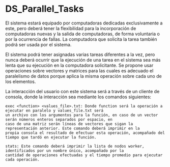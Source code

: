 # DS_Parallel_Tasks

El sistema estará equipado por computadoras dedicadas exclusivamente a este, pero deberá tener la flexibilidad para la
incorporación de computadoras nuevas y la salida de computadoras, de forma voluntaria o por la ocurrencia de fallas. La
computadora que solicita la tarea también podrá ser usada por el sistema.

El sistema podrá tener asignadas varias tareas diferentes a la vez, pero nunca deberá ocurrir que la ejecución de una
tarea en el sistema sea más lenta que su ejecución en la computadora solicitante. Se propone usar operaciones sobre
vectores y matrices para las cuales es adecuado el paralelismo de datos porque aplica la misma operación sobre cada uno
de los elementos.

La interacción del usuario con este sistema será a través de un cliente de consola, donde la interacción sea mediante
los comandos siguientes:

    exec <function> <values_file>.txt: Donde function será la operación a ejecutar en paralelo y values_file.txt será
    un archivo con los argumentos para la función, en caso de un vector serán números enteros separados por espacio, en
    caso de una matriz serán líneas de vectores que sigan la representación anterior. Este comando deberá imprimir en la
    propia consola el resultado de efectuar esta operación, acompañado del tiempo que tardó en ejecutar la función.

    stats: Este comando deberá imprimir la lista de nodos worker, identificados por un nombre único, acompañado por la
    cantidad de operaciones efectuadas y el tiempo promedio para ejecutar cada operación.


